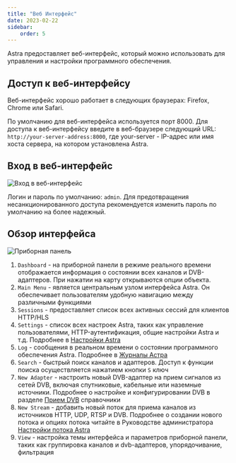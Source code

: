 ```yaml
---
title: "Веб Интерфейс"
date: 2023-02-22
sidebar:
    order: 5
---
```


Astra предоставляет веб-интерфейс, который можно использовать для управления и настройки программного обеспечения.

## Доступ к веб-интерфейсу[](/ru/astra/getting-started/first-steps/web-interface#accessing-the-web-interface)

Веб-интерфейс хорошо работает в следующих браузерах: Firefox, Chrome или Safari.

По умолчанию для веб-интерфейса используется порт 8000. Для доступа к веб-интерфейсу введите в веб-браузере следующий URL: `http://your-server-address:8000`, где your-server - IP-адрес или имя хоста сервера, на котором установлена Astra.

## Вход в веб-интерфейс[](/ru/astra/getting-started/first-steps/web-interface#login-to-web-interface)

![Вход в веб-интерфейс](https://cdn.cesbo.com/help/astra/getting-started/web-interface/login.png)

Логин и пароль по умолчанию: `admin`. Для предотвращения несанкционированного доступа рекомендуется изменить пароль по умолчанию на более надежный.

## Обзор интерфейса[](/ru/astra/getting-started/first-steps/web-interface#interface-overview)

![Приборная панель](https://cdn.cesbo.com/help/astra/getting-started/web-interface/dashboard.png)

1. `Dashboard` - на приборной панели в режиме реального времени отображается информация о состоянии всех каналов и DVB-адаптеров. При нажатии на карту открываются опции объекта.
2. `Main Menu` - является центральным узлом интерфейса Astra. Он обеспечивает пользователям удобную навигацию между различными функциями
3. `Sessions` - предоставляет список всех активных сессий для клиентов HTTP/HLS
4. `Settings` - список всех настроек Astra, таких как управление пользователями, HTTP-аутентификация, общие настройки Astra и т.д. Подробнее в [Настройки Astra](/ru/astra/admin-guide/settings)
5. `Log` - сообщения в реальном времени о состоянии программного обеспечения Astra. Подробнее в [Журналы Астра](/ru/astra/admin-guide/log)
6. `Search` - быстрый поиск каналов и адаптеров. Доступ к функции поиска осуществляется нажатием кнопки `S` ключ
7. `New Adapter` - настроить новый DVB-адаптер на прием сигналов из сетей DVB, включая спутниковые, кабельные или наземные источники. Подробнее о настройке и конфигурировании DVB в разделе [Прием DVB](/ru/astra/receiving/dvb) справочники
8. `New Stream` - добавить новый поток для приема каналов из источников HTTP, UDP, RTSP и DVB. Подробнее о создании нового потока и опциях потока читайте в Руководстве администратора [Настройки потока Astra](/ru/astra/admin-guide/stream)
9. `View` - настройка темы интерфейса и параметров приборной панели, таких как группировка каналов и dvb-адаптеров, упорядочивание, фильтрация
